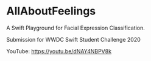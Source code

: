 # AllAboutFeelings
A Swift Playground for Facial Expression Classification.

Submission for WWDC Swift Student Challenge 2020

YouTube: https://youtu.be/dNAY4NBPV8k
